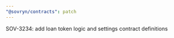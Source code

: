 ```yaml
---
"@sovryn/contracts": patch
---
```


SOV-3234: add loan token logic and settings contract definitions
